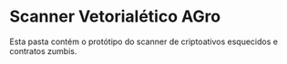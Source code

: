 # Scanner Vetorialético AGro

Esta pasta contém o protótipo do scanner de criptoativos esquecidos e contratos zumbis.
